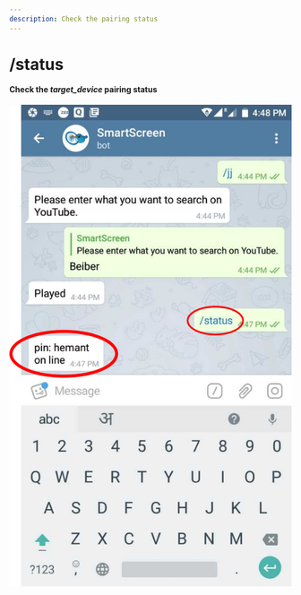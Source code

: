 ```yaml
---
description: Check the pairing status
---
```


# /status

#### Check the _target\_device_ pairing status

![](../.gitbook/assets/status.png)

